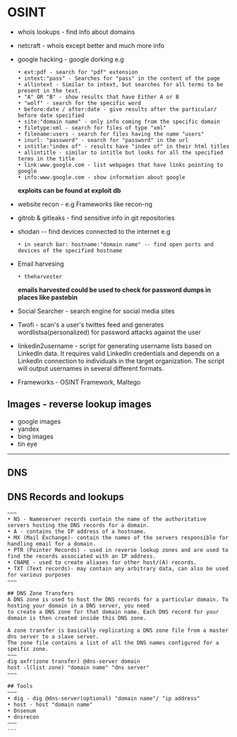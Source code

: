 # OSINT

- whois lookups - find info about domains
- netcraft - whois except better and much more info
- google hacking - google dorking e.g
	~~~
	• ext:pdf - search for "pdf" extension
	• intext:"pass" - Searches for "pass" in the content of the page
	• allintext - Similar to intext, but searches for all terms to be present in the text.
	• "A" OR "B" - show results that have Either A or B 
	• "wolf" - search for the specific word
	• before:date / after:date - give results after the particular/ before date specified
	• site:"domain name" - only info coming from the specific domain
	• filetype:xml - search for files of type "xml"
	• filename:users - search for files having the name "users" 
	• inurl: "password" - search for "password" in the url
	• intitle:"index of" - results have "index of" in their html titles
	• allintitle - similar to intitle but looks for all the specified terms in the title
	• link:www.google.com - list webpages that have links pointing to google
	• info:www.google.com - show information about google
	~~~
	**exploits can be found at exploit db**
	
- website recon - e.g Frameworks like recon-ng
- gitrob & gitleaks - find sensitive info in git repositories
- shodan -- find devices connected to the internet e.g
	~~~
	• in search bar: hostname:"domain name" -- find open ports and devices of the specified hostname
	~~~
	
- Email harvesing
	~~~
	• theharvester
	~~~
	**emails harvested could be used to check for password dumps in places like pastebin**
	
- Social Searcher - search engine for social media sites
- Twofi - scan's a user's twittes feed and generates wordlistsa(personalized) for password attacks against the user
- linkedin2username - script for generating username lists based on LinkedIn data. It requires
valid LinkedIn credentials and depends on a LinkedIn connection to individuals in the target
organization. The script will output usernames in several different formats.
- Frameworks - OSINT Framework, Maltego

## Images - reverse lookup images
- google images
- yandex
- bing images
- tin eye


---
## DNS
## DNS Records and lookups
	~~~
	• NS - Nameserver records contain the name of the authoritative servers hosting the DNS records for a domain.
	• A - contains the IP address of a hostname.
	• MX (Mail Exchange)- contain the names of the servers responsible for handling email for a domain.
	• PTR (Pointer Records) - used in reverse lookup zones and are used to find the records associated with an IP address.
	• CNAME - used to create aliases for other host/(A) records.
	• TXT (Text records)- may contain any arbitrary data, can also be used for various purposes 
	~~~
	
	## DNS Zone Transfers
	A DNS zone is used to host the DNS records for a particular domain. To hosting your domain in a DNS server, you need
	to create a DNS zone for that domain name. Each DNS record for your domain is then created inside this DNS zone.
	
	A zone transfer is basically replicating a DNS zone file from a master dns server to a slave server.
	The zone file contains a list of all the DNS names configured for a speific zone.
	~~~
	dig axfr(zone transfer) @dns-server domain
	host -l(list zone) "domain name" "dns server"
	~~~
	
	## Tools
	~~~
	• dig - dig @dns-server(optional) "domain name"/ "ip address"
	• host - host "domain name"
	• Dnsenum
	• dnsrecon
	~~~
	---
